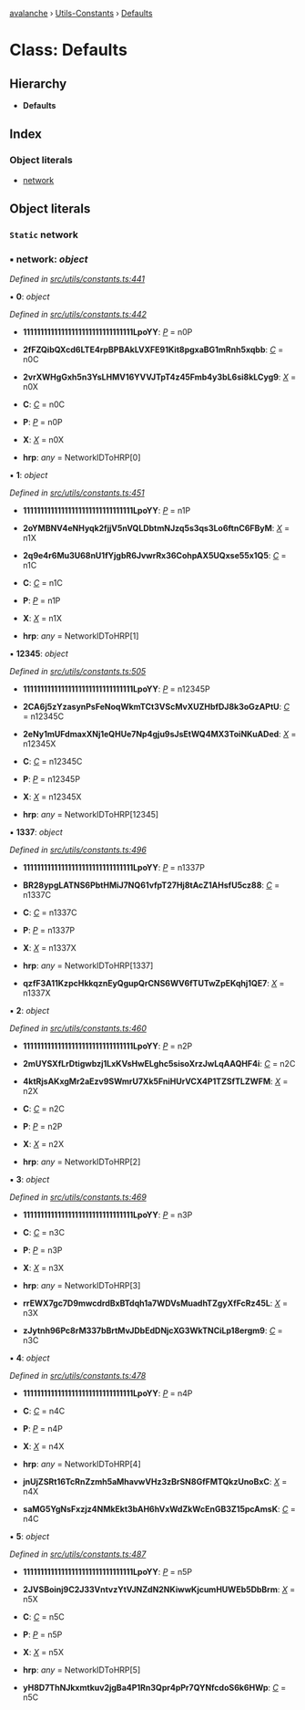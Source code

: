 [avalanche](../README.md) › [Utils-Constants](../modules/utils_constants.md) › [Defaults](utils_constants.defaults.md)

# Class: Defaults

## Hierarchy

* **Defaults**

## Index

### Object literals

* [network](utils_constants.defaults.md#static-network)

## Object literals

### `Static` network

### ▪ **network**: *object*

*Defined in [src/utils/constants.ts:441](https://github.com/ava-labs/avalanchejs/blob/8033096/src/utils/constants.ts#L441)*

▪ **0**: *object*

*Defined in [src/utils/constants.ts:442](https://github.com/ava-labs/avalanchejs/blob/8033096/src/utils/constants.ts#L442)*

* **11111111111111111111111111111111LpoYY**: *[P](../interfaces/utils_constants.p.md)* = n0P

* **2fFZQibQXcd6LTE4rpBPBAkLVXFE91Kit8pgxaBG1mRnh5xqbb**: *[C](../interfaces/utils_constants.c.md)* = n0C

* **2vrXWHgGxh5n3YsLHMV16YVVJTpT4z45Fmb4y3bL6si8kLCyg9**: *[X](../interfaces/utils_constants.x.md)* = n0X

* **C**: *[C](../interfaces/utils_constants.c.md)* = n0C

* **P**: *[P](../interfaces/utils_constants.p.md)* = n0P

* **X**: *[X](../interfaces/utils_constants.x.md)* = n0X

* **hrp**: *any* = NetworkIDToHRP[0]

▪ **1**: *object*

*Defined in [src/utils/constants.ts:451](https://github.com/ava-labs/avalanchejs/blob/8033096/src/utils/constants.ts#L451)*

* **11111111111111111111111111111111LpoYY**: *[P](../interfaces/utils_constants.p.md)* = n1P

* **2oYMBNV4eNHyqk2fjjV5nVQLDbtmNJzq5s3qs3Lo6ftnC6FByM**: *[X](../interfaces/utils_constants.x.md)* = n1X

* **2q9e4r6Mu3U68nU1fYjgbR6JvwrRx36CohpAX5UQxse55x1Q5**: *[C](../interfaces/utils_constants.c.md)* = n1C

* **C**: *[C](../interfaces/utils_constants.c.md)* = n1C

* **P**: *[P](../interfaces/utils_constants.p.md)* = n1P

* **X**: *[X](../interfaces/utils_constants.x.md)* = n1X

* **hrp**: *any* = NetworkIDToHRP[1]

▪ **12345**: *object*

*Defined in [src/utils/constants.ts:505](https://github.com/ava-labs/avalanchejs/blob/8033096/src/utils/constants.ts#L505)*

* **11111111111111111111111111111111LpoYY**: *[P](../interfaces/utils_constants.p.md)* = n12345P

* **2CA6j5zYzasynPsFeNoqWkmTCt3VScMvXUZHbfDJ8k3oGzAPtU**: *[C](../interfaces/utils_constants.c.md)* = n12345C

* **2eNy1mUFdmaxXNj1eQHUe7Np4gju9sJsEtWQ4MX3ToiNKuADed**: *[X](../interfaces/utils_constants.x.md)* = n12345X

* **C**: *[C](../interfaces/utils_constants.c.md)* = n12345C

* **P**: *[P](../interfaces/utils_constants.p.md)* = n12345P

* **X**: *[X](../interfaces/utils_constants.x.md)* = n12345X

* **hrp**: *any* = NetworkIDToHRP[12345]

▪ **1337**: *object*

*Defined in [src/utils/constants.ts:496](https://github.com/ava-labs/avalanchejs/blob/8033096/src/utils/constants.ts#L496)*

* **11111111111111111111111111111111LpoYY**: *[P](../interfaces/utils_constants.p.md)* = n1337P

* **BR28ypgLATNS6PbtHMiJ7NQ61vfpT27Hj8tAcZ1AHsfU5cz88**: *[C](../interfaces/utils_constants.c.md)* = n1337C

* **C**: *[C](../interfaces/utils_constants.c.md)* = n1337C

* **P**: *[P](../interfaces/utils_constants.p.md)* = n1337P

* **X**: *[X](../interfaces/utils_constants.x.md)* = n1337X

* **hrp**: *any* = NetworkIDToHRP[1337]

* **qzfF3A11KzpcHkkqznEyQgupQrCNS6WV6fTUTwZpEKqhj1QE7**: *[X](../interfaces/utils_constants.x.md)* = n1337X

▪ **2**: *object*

*Defined in [src/utils/constants.ts:460](https://github.com/ava-labs/avalanchejs/blob/8033096/src/utils/constants.ts#L460)*

* **11111111111111111111111111111111LpoYY**: *[P](../interfaces/utils_constants.p.md)* = n2P

* **2mUYSXfLrDtigwbzj1LxKVsHwELghc5sisoXrzJwLqAAQHF4i**: *[C](../interfaces/utils_constants.c.md)* = n2C

* **4ktRjsAKxgMr2aEzv9SWmrU7Xk5FniHUrVCX4P1TZSfTLZWFM**: *[X](../interfaces/utils_constants.x.md)* = n2X

* **C**: *[C](../interfaces/utils_constants.c.md)* = n2C

* **P**: *[P](../interfaces/utils_constants.p.md)* = n2P

* **X**: *[X](../interfaces/utils_constants.x.md)* = n2X

* **hrp**: *any* = NetworkIDToHRP[2]

▪ **3**: *object*

*Defined in [src/utils/constants.ts:469](https://github.com/ava-labs/avalanchejs/blob/8033096/src/utils/constants.ts#L469)*

* **11111111111111111111111111111111LpoYY**: *[P](../interfaces/utils_constants.p.md)* = n3P

* **C**: *[C](../interfaces/utils_constants.c.md)* = n3C

* **P**: *[P](../interfaces/utils_constants.p.md)* = n3P

* **X**: *[X](../interfaces/utils_constants.x.md)* = n3X

* **hrp**: *any* = NetworkIDToHRP[3]

* **rrEWX7gc7D9mwcdrdBxBTdqh1a7WDVsMuadhTZgyXfFcRz45L**: *[X](../interfaces/utils_constants.x.md)* = n3X

* **zJytnh96Pc8rM337bBrtMvJDbEdDNjcXG3WkTNCiLp18ergm9**: *[C](../interfaces/utils_constants.c.md)* = n3C

▪ **4**: *object*

*Defined in [src/utils/constants.ts:478](https://github.com/ava-labs/avalanchejs/blob/8033096/src/utils/constants.ts#L478)*

* **11111111111111111111111111111111LpoYY**: *[P](../interfaces/utils_constants.p.md)* = n4P

* **C**: *[C](../interfaces/utils_constants.c.md)* = n4C

* **P**: *[P](../interfaces/utils_constants.p.md)* = n4P

* **X**: *[X](../interfaces/utils_constants.x.md)* = n4X

* **hrp**: *any* = NetworkIDToHRP[4]

* **jnUjZSRt16TcRnZzmh5aMhavwVHz3zBrSN8GfFMTQkzUnoBxC**: *[X](../interfaces/utils_constants.x.md)* = n4X

* **saMG5YgNsFxzjz4NMkEkt3bAH6hVxWdZkWcEnGB3Z15pcAmsK**: *[C](../interfaces/utils_constants.c.md)* = n4C

▪ **5**: *object*

*Defined in [src/utils/constants.ts:487](https://github.com/ava-labs/avalanchejs/blob/8033096/src/utils/constants.ts#L487)*

* **11111111111111111111111111111111LpoYY**: *[P](../interfaces/utils_constants.p.md)* = n5P

* **2JVSBoinj9C2J33VntvzYtVJNZdN2NKiwwKjcumHUWEb5DbBrm**: *[X](../interfaces/utils_constants.x.md)* = n5X

* **C**: *[C](../interfaces/utils_constants.c.md)* = n5C

* **P**: *[P](../interfaces/utils_constants.p.md)* = n5P

* **X**: *[X](../interfaces/utils_constants.x.md)* = n5X

* **hrp**: *any* = NetworkIDToHRP[5]

* **yH8D7ThNJkxmtkuv2jgBa4P1Rn3Qpr4pPr7QYNfcdoS6k6HWp**: *[C](../interfaces/utils_constants.c.md)* = n5C
